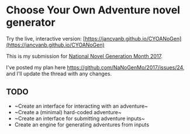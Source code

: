 # Choose Your Own Adventure novel generator

Try the live, interactive version: [https://jancvanb.github.io/CYOANoGen](https://jancvanb.github.io/CYOANoGen)

This is my submission for [National Novel Generation Month 2017](https://github.com/NaNoGenMo/2017).

I've posted my plan here https://github.com/NaNoGenMo/2017/issues/24, and I'll update the thread with any changes.


## TODO

- ~Create an interface for interacting with an adventure~
- ~Create a (minimal) hard-coded adventure~
- ~Create an interface for submitting adventure inputs~
- Create an engine for generating adventures from inputs
